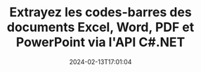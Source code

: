 ---
############################# Static ############################
layout: "auto-gen-parser"
date: 2024-02-13T17:01:04
draft: false
otherformats: 

############################# Head ############################
head_title: ".NET API pour extraire les codes-barres de PDF, DOCX, PPTX, XLSX, EPUB et plus"
head_description: "GroupDocs.Parser .NET L'API permet aux développeurs de logiciels d'extraire les codes-barres de PDF, DOC, DOCX, PPT, PPTX, EML, MSG, XLS, XLSX, Documents CSV, ODT, RTF et EPUB dans les applications .NET."

############################# Header ############################
title: "Extrayez les codes-barres des documents Excel, Word, PDF et PowerPoint via l'API C#.NET"
description: "GroupDocs.Parser .NET L'API permet aux programmeurs d'extraire les codes-barres de PDF, DOC, DOCX, PPT, PPTX, EML, MSG, XLS, XLSX, CSV , ODT, RTF & EPUB documents ou zone de page."
bg_image: "https://cms.admin.containerize.com/templates/aspose/App_Themes/V3/images/bg/header1.png"
bg_overlay: false
button:
    enable: true
    icon: "fas fa-arrow-down"
    label: "Télécharger la version d'essai gratuite"
    link: "https://downloads.groupdocs.com/parser/net"

############################# SubMenu ############################
submenu:
    enable: true

    left:
        img_alt: "GroupDocs.Parser for .NET"
        image: "https://cms.admin.containerize.com/templates/groupdocs/images/product-logos/90x90-noborder/groupdocs-parser-net.png"
        product: "GroupDocs.Parser"
        platform: ".NET"

    middle:
        button:

            # button loop
            - link: "https://apireference.groupdocs.com/parser/net"
              text: "Référence API"

            # button loop
            - link: "https://github.com/groupdocs-parser"
              text: "Exemples de codes"

            # button loop
            - link: "https://products.groupdocs.app/parser/family"
              text: "Démos en direct"

            # button loop
            - link: "https://purchase.groupdocs.com/pricing/parser/net"
              text: "Tarification"

    right:
        link_download: "https://downloads.groupdocs.com/parser"
        link_learn: "https://docs.groupdocs.com/parser/net"
        link_buy: "https://purchase.groupdocs.com"

############################# About ############################
about:
    enable: true
    title: "Comment extraire les codes-barres de l'API CSV fichiers .NET ?"
    content: |
        Les codes-barres sont une représentation lisible par machine de chiffres et de caractères couramment utilisés dans le monde entier dans de nombreux contextes, tels que la numérisation et l'identification de produits, le suivi de pièces automobiles, la gestion des stocks, etc. GroupDocs.Parser for .NET est une API puissante qui aide les développeurs à développer une solution pour extraire du texte, des images et des codes-barres à partir de différents types de formats de documents pris en charge, tels que les formats PDF, e-mails, livres électroniques, Microsoft Office : Word ({ 377}, DOCX), PowerPoint (PPT, PPTX), Excel (XLS, XLSX), e-mails (EML, MSG) et bien d'autres. L'API .NET a inclus la prise en charge de plusieurs fonctionnalités avancées d'analyse de documents telles que la recherche de texte par mots-clés, l'extraction de texte précise, l'extraction de texte au format HTML ou Markdown, l'extraction de zones de texte avec des coordonnées, l'extraction de métadonnées ou de codes-barres, etc.
        
        

############################# Steps ############################
steps:
    enable: true
    title_left: "Extraire les codes-barres de CSV dans .NET"
    content_left: |
        [GroupDocs.Parser for .NET](/fr/parser/net/) permet aux développeurs C# d'extraire facilement les codes-barres d'un fichier CSV en mettant en œuvre quelques étapes simples.
        
        * Instanciez l'objet [Parser](https://reference.groupdocs.com/net/parser/groupdocs.parser/parser) pour le document initial ;
        * Vérifiez si le fichier prend en charge l'extraction de code-barres ;
        * Appelez la méthode [GetBarcodes](https://reference.groupdocs.com/parser/net/groupdocs.parser/parser/methods/getbarcodes) et obtenez la collection de [PageBarcodeArea](https://reference.groupdocs.com/parser/net/groupdocs.parser.data/pagebarcodearea) objets ;
        * Parcourez la collection et obtenez une valeur de code-barres.

    title_right: "En savoir plus sur l'extraction de code-barres"
    content_right: |
        * <a href="https://docs.groupdocs.com/parser/net/extract-barcodes-from-document/">Comment extraire les codes-barres d'un document</a>
        * <a href="https://docs.groupdocs.com/parser/net/extract-barcodes-from-document-page/">Comment extraire les codes-barres de la page du document</a>
        * <a href="https://docs.groupdocs.com/parser/net/extract-barcodes-from-document-page-area/">Comment extraire les codes-barres de la zone de page du document</a>
    
    code: |
     {{% parser/additional-styles %}}
     {{< parser/code-parser title="Comment extraire les codes-barres du fichier CSV à l'aide de l'exemple de code C#">}}

        ```csharp    
        // Extraire les codes-barres du fichier CSV à l'aide de l'API GroupDocs.Parser
        // Créer une instance de la classe Parser
        using (Parser parser = new Parser(Constants.SamplePdfWithBarcodes)) {
            // Vérifiez si le fichier prend en charge l'extraction de code-barres
            if (!parser.Features.Barcodes) {
                Console.WriteLine("Le fichier ne prend pas en charge l'extraction de code-barres.");
                return;
            }

            // {steps.code.scan}
            IEnumerable<PageBarcodeArea> barcodes = parser.GetBarcodes();

            // Itérer sur les codes-barres
            foreach (PageBarcodeArea barcode in barcodes) {
                // Imprimer l'index des pages
                Console.WriteLine("Page: " + barcode.Page.Index.ToString());
                // Imprimer la valeur du code-barres
                Console.WriteLine("Value: " + barcode.Value);
            }
        }
        ```
     {{< /parser/code-parser >}}

############################# More ############################
more:
    enable: true
    title_left: "Configuration requise"
    content_left: |
        GroupDocs.Parser for .NET Les API sont prises en charge sur toutes les principales plates-formes et systèmes d'exploitation. Avant d'exécuter le code ci-dessous, assurez-vous que les prérequis suivants sont installés sur votre système.
        
        * Systèmes d'exploitation : Microsoft Windows, Linux, MacOS
        * Environnements de développement : Microsoft Visual Studio, Xamarin, MonoDevelop
        * Cadres
        * Téléchargez la dernière version de GroupDocs.Parser for .NET depuis [Nuget](https://www.nuget.org/packages/groupdocs.parser)

    title_right: "Pourquoi utiliser GroupDocs.Parser for .NET"
    content_right: |
        * Prise en charge de l'extraction de texte brut à partir de tous les documents pris en charge    
        * Analyse de documents via des modèles définis par l'utilisateur    
        * Prise en charge complète de l'extraction de texte structuré    
        * Recherche de texte par mot-clé ainsi que par expression régulière    
        * Extraire du texte formaté, des métadonnées, des images, des conteneurs et des pièces jointes    
        * Extraire la table des matières pour certains formats de document pris en charge    
        * Analyser les données de formulaire de PDF documents    
        * Extraire les hyperliens du document   

############################# Demos ############################
demos:
    enable: true
    title: "Démos en direct - Extrayez les codes-barres des documents en ligne"
    content: |
       Extrayez les codes-barres des documents dès maintenant en visitant le site Web [GroupDocs.Parser Live Demos](https://products.groupdocs.app/parser/barcodes/).
       La démo en direct présente les avantages suivants.
        
############################# About Formats ############################
about_formats:
    enable: true

############################# More Formats ############################
more_formats:
    enable: true
    title: "Extraire les codes-barres d'autres formats de documents"
    content: |
        .NET API d'analyse de documents et d'extraction de codes-barres pour les formats de fichiers et les images. Extrayez les données pour certains des formats de fichiers populaires comme indiqué ci-dessous.

############################# Back to top ###############################
back_to_top:
    enable: true
---